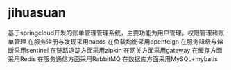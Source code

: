 # jihuasuan
基于springcloud开发的账单管理管理系统，主要功能为用户管理，权限管理和账单管理
在服务注册与发现采用nacos
在负载均衡采用openfeign
在服务降级与熔断采用sentinel
在链路追踪方面采用zipkin
在网关方面采用gateway
在缓存方面采用Redis
在服务通信方面采用RabbitMQ
在数据库方面采用MySQL+mybatis
